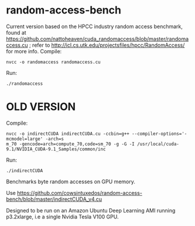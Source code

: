 # random-access-bench

Current version based on the HPCC industry random access benchmark, found at https://github.com/nattoheaven/cuda_randomaccess/blob/master/randomaccess.cu ; refer to http://icl.cs.utk.edu/projectsfiles/hpcc/RandomAccess/ for more info.
Compile:
```
nvcc -o randomaccess randomaccess.cu
```

Run:
```
./randomaccess
```


# OLD VERSION

Compile:
```
nvcc -o indirectCUDA indirectCUDA.cu -ccbin=g++ --compiler-options='-mcmodel=large' -arch=s
m_70 -gencode=arch=compute_70,code=sm_70 -g -G -I /usr/local/cuda-9.1/NVIDIA_CUDA-9.1_Samples/common/inc
```

Run:
```
./indirectCUDA
```

Benchmarks byte random accesses on GPU memory. 

Use https://github.com/cowsintuxedos/random-access-bench/blob/master/indirectCUDA_v4.cu 

Designed to be run on an Amazon Ubuntu Deep Learning AMI running p3.2xlarge, i.e a single Nvidia Tesla V100 GPU.
